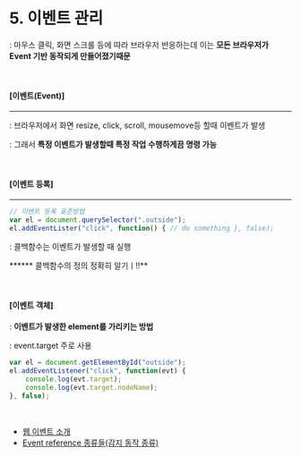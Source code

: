 # 5. 이벤트 관리

: 마우스 클릭, 화면 스크롤 등에 따라 브라우저 반응하는데 이는 **모든 브라우저가 Event 기반 동작되게 만들어졌기때문**

<br>

#### [이벤트(Event)]

----

: 브라우저에서 화면 resize, click, scroll, mousemove등 할때 이벤트가 발생

: 그래서 **특정 이벤트가 발생할때 특정 작업 수행하게끔 명령 가능**

<br>

#### [이벤트 등록]

----

```js
// 이벤트 등록 표준방법
var el = document.querySelector(".outside");
el.addEventLister("click", function() { // do something }, false);
```

: 콜백함수는 이벤트가 발생할 때 실행

****** 콜백함수의 정의 정확히 알기ㅣ!!**

<br>

#### [이벤트 객체]

: **이벤트가 발생한 element를 가리키는 방법**

: event.target 주로 사용

```js
var el = document.getElementById("outside");
el.addEventListener("click", function(evt) {
	console.log(evt.target);
	console.log(evt.target.nodeName);
}, false);
```

<br>

- [웹 이벤트 소개](https://developer.mozilla.org/en-US/docs/Learn/JavaScript/Building_blocks/Events#Event_handler_properties)
- [Event reference 종류들(감지 동작 종류)](https://developer.mozilla.org/en-US/docs/Web/Events)